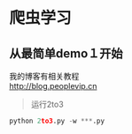 # 爬虫学习  
## 从最简单demo１开始    
我的博客有相关教程    
http://blog.peoplevip.cn 

> 运行2to3

```python
python 2to3.py -w ***.py
```